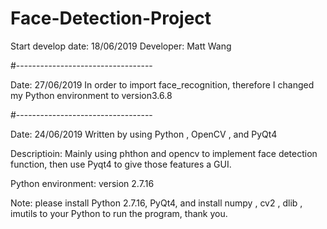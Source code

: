 # Face-Detection-Project
Start develop date: 18/06/2019
Developer: Matt Wang

#----------------------------------

Date: 27/06/2019
In order to import face_recognition, therefore I changed my Python environment to version3.6.8

#----------------------------------

Date: 24/06/2019
Written by using Python , OpenCV , and PyQt4 

Descriptioin: Mainly using phthon and opencv to implement face detection function, then use Pyqt4 to give
  those features a GUI.
  
Python environment: version 2.7.16

Note: please install Python 2.7.16, PyQt4, and install numpy , cv2 , dlib , imutils to your Python to run the program, thank you.

